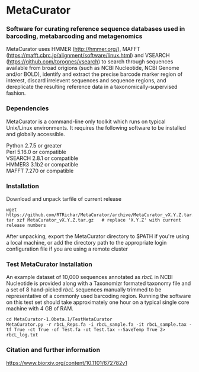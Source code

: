 # MetaCurator
### Software for curating reference sequence databases used in barcoding, metabarcoding and metagenomics
MetaCurator uses HMMER (http://hmmer.org/), MAFFT (https://mafft.cbrc.jp/alignment/software/linux.html) and VSEARCH (https://github.com/torognes/vsearch) to search through sequences available from broad origions (such as NCBI Nucleotide, NCBI Genome and/or BOLD), identify and extract the precise barcode marker region of interest, discard irrelevent sequences and sequence regions, and dereplicate the resulting reference data in a taxonomically-supervised fashion.
### Dependencies  
MetaCurator is a command-line only toolkit which runs on typical Unix/Linux environments. It requires the following software to be installed and globally accessible. 

Python 2.7.5 or greater  
Perl 5.16.0 or compatible  
VSEARCH 2.8.1 or compatible  
HMMER3 3.1b2 or compatible  
MAFFT 7.270 or compatible  

### Installation
Download and unpack tarfile of current release
```
wget https://github.com/RTRichar/MetaCurator/archive/MetaCurator_vX.Y.Z.tar.gz
tar xzf MetaCurator_vX.Y.Z.tar.gz   # replace 'X.Y.Z' with current release numbers
```
After unpacking, export the MetaCurator directory to $PATH if you're using a local machine, or add the directory path to the appropriate login configuration file if you are using a remote cluster

### Test MetaCurator Installation
An example dataset of 10,000 sequences annotated as *rbcL* in NCBI Nucleotide is provided along with a Taxonomizr formated taxonomy file and a set of 8 hand-picked *rbcL* sequences manually trimmed to be representative of a commonly used barcoding region. Running the software on this test set should take approximately one hour on a typical single core machine with 4 GB of RAM.  
```
cd MetaCurator-1.0beta.1/TestMetaCurator
MetaCurator.py -r rbcL_Reps.fa -i rbcL_sample.fa -it rbcL_sample.tax -tf True -ct True -of Test.fa -ot Test.tax --SaveTemp True 2> rbcL_log.txt
```

### Citation and further information
https://www.biorxiv.org/content/10.1101/672782v1
